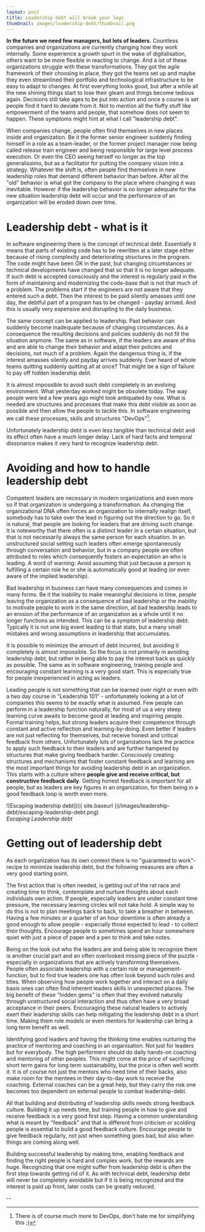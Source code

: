 ```yaml
---
layout: post
title: Leadership debt will break your legs
thumbnail: images/leadership-debt/thumbnail.png
---
```


**In the future we need few managers, but lots of leaders.** Countless companies and organizations are currently changing how they work internally. Some experience a growth spurt in the wake of digitalisation, others want to be more flexible in reacting to change. And a lot of these organizations struggle with these transformations. They got the agile framework of their choosing in place, they got the teams set up and maybe they even streamlined their portfolio and technological infrastructure to be easy to adapt to changes. At first everything looks good, but after a while all the new shining things start to lose their gleam and things become tedious again. Decisions still take ages to be put into action and once a course is set people find it hard to deviate from it. Not to mention all the fluffy stuff like empowerment of the teams and people, that somehow does not seem to happen. These symptoms might hint at what I call "leadership debt". 

When companies change, people often find themselves in new places inside and organization. Be it the former senior engineer suddenly finding himself in a role as a team-leader, or the former project manager now being called release train engineer and being responsible for large level process execution. Or even the CEO seeing herself no longer as the top generalissimo, but as a facilitator for putting the company vision into a strategy. Whatever the shift is, often people find themselves in new leadership roles that demand different behavior than before. After all the "old" behavior is what got the company to the place where changing it was inevitable. However if the leadership behavior is no longer adequate for the new situation leadership debt will occur and the performance of an organization will be eroded down over time. 

# Leadership debt - what is it

In software engineering there is the concept of technical debt. Essentially it means that parts of existing code has to be rewritten at a later stage either because of rising complexity and deteriorating structures in the program. The code might have been OK in the past, but changing circumstances or technical developments have changed that so that it is no longer adequate. If such debt is accepted consciously and the interest is regularly paid in the form of maintaining and modernizing the code-base that is not that much of a problem. The problems start if the engineers are not aware that they entered such a debt. Then the interest to be paid silently amasses until one day, the debtful part of a program has to be changed - payday arrived. And this is usually very expensive and disrupting to the daily business. 

The same concept can be applied to leadership. Past behavior can suddenly become inadequate because of changing circumstances. As a consequence the resulting decisions and policies suddenly do not fit the situation anymore. The same as in software, if the leaders are aware of this and are able to change their behavior and adapt their policies and decisions, not much of a problem. Again the dangerous thing is, if the interest amasses silently and payday arrives suddenly. Ever heard of whole teams quitting suddenly quitting all at once? That might be a sign of failure to pay off hidden leadership debt.

It is almost impossible to avoid such debt completely in an evolving environment. What yesterday worked might be obsolete today. The way people were led a few years ago might look antiquated by now. What is needed are structures and processes that make this debt visible as soon as possible and then allow the people to tackle this. In software engineering we call these processes, skills and structures "DevOps"[^1]. 

Unfortunately leadership debt is even less tangible than technical debt and its effect often have a much longer delay. Lack of hard facts and temporal dissonance makes it very hard to recognize leadership debt. 

# Avoiding and how to handle leadership debt 

Competent leaders are necessary in modern organizations and even more so if that organization is undergoing a transformation. As changing the organizational DNA often forces an organization to internally realign itself, somebody has to take over the lead in figuring out the direction to go. So it is natural, that people are looking for leaders that are driving such change. It is noteworthy that there often is a distinct leader in a certain situation, but that is not necessarily always the same person for each situation. In an unstructured social setting such leaders often emerge spontaneously through conversation and behavior, but in a company people are often attributed to roles which consequently fosters an expectation an who is leading. A word of warning: Avoid assuming that just because a person is fulfilling a certain role he or she is automatically good at leading (or even aware of the implied leadership). 

Bad leadership in business can have many consequences and comes in many forms. Be it the inability to make meaningful decisions in time, people leaving the organization as a consequence of bad leadership or the inability to motivate people to work in the same direction, all bad leadership leads to an erosion of the performance of an organization as a whole until it no longer functions as intended. This can be a symptom of leadership debt. Typically it is not one big event leading to that state, but a many small mistakes and wrong assumptions in leadership that accumulates. 

It is possible to minimize the amount of debt incurred, but avoiding it completely is almost impossible. So the focus is not primarily in avoiding leadership debt, but rather in being able to pay the interest back as quickly as possible. The same as in software engineering, training people and encouraging constant learning is a very good start. This is especially true for people inexperienced in acting as leaders. 

Leading people is not something that can be learned over night or even with a two day course in "Leadership 101" - unfortunately looking at a lot of companies this seems to be exactly what is assumed. Few people can perform in a leadership function naturally, for most of us a very steep learning curve awaits to become good at leading and inspiring people. Formal training helps, but strong leaders acquire their competence through constant and active reflection and learning-by-doing. Even better if leaders are not just reflecting for themselves, but receive honest and critical feedback from others. Unfortunately lots of organizations lack the practice to apply such feedback to their leaders and are further hampered by structures that make giving feedback harder. Consciously creating structures and mechanisms that foster constant feedback and learning are the most important things for avoiding leadership debt in an organization. This starts with a culture where **people give and receive critical, but constructive feedback daily**. 
Getting honest feedback is important for all people, but as leaders are key figures in an organization, for them being in a good feedback loop is worth even more. 


![Escaping leadership debt]({{ site.baseurl }}/images/leadership-debt/escaping-leadership-debt.png)
<br>*Escaping Leadership debt*

# Getting out of leadership debt

As each organization has its own context there is no "guaranteed to work"-recipe to minimize leadership debt, but the following measures are often a very good starting point. 

The first action that is often needed, is getting out of the rat race and creating time to think, contemplate and nurture thoughts about each individuals own action. If people, especially leaders are under constant time pressure, the necessary learning circles will not take hold. A simple way to do this is not to plan meetings back to back, to take a breather in between. Having a few minutes or a quarter of an hour downtime is often already a good enough to allow people - especially those expected to lead - to collect their thoughts. Encourage people to sometimes spend an hour somewhere quiet with just a piece of paper and a pen to think and take notes.

Being on the look out who the leaders are and being able to recognize them is another crucial part and an often overlooked missing piece of the puzzle - especially in organizations that are actively transforming themselves. People often associate leadership with a certain role or management-function, but to find true leaders one has often look beyond such roles and titles. When observing how people work together and interact on a daily basis ones can often find inherent leaders skills in unexpected places. 
The big benefit of these "hidden gems" is often that they evolved naturally through unstructured social interaction and thus often have a very broad acceptance in their peers. Encouraging these natural leaders to actively exert their leadership skills can help mitigating the leadership debt in a short time. Making them role models or even mentors for leadership can bring a long term benefit as well. 

Identifying good leaders and having the thinking time enables nurturing the practice of mentoring and coaching in an organisation. Not just for leaders but for everybody. The high performers should do daily hands-on coaching and mentoring of other peoples. This might come at the price of sacrifcing short term gains for long term sustainability, but the price is often well worth it. 
It is of course not just the mentors who need time of their backs, also make room for the mentees in their day-to-day work to receive the coaching. External coaches can be a great help, but they carry the risk one becomes too dependent on external people to combat leadership-debt. 

All that building and distributing of leadership skills needs strong feedback culture. Building it up needs time, but training people in how to give and receive feedback is a very good first step. Having a common understanding what is meant by "feedback" and that is different from criticism or scolding people is essential to build a good feedback culture. Encourage people to give feedback regularly, not just when something goes bad, but also when things are coming along well. 

Building successful leadership by making time, enabling feedback and finding the right people is hard and complex work, but the rewards are huge. Recognizing that one might suffer from leadership debt is often the first step towards getting rid of it. As with technical debt, leadership debt will never be completely avoidable but if it is being recognized and the interest is paid up front, later costs can be greatly reduced. 

--

[^1]: There is of course much more to DevOps, don't hate me for simplifying this ;)
